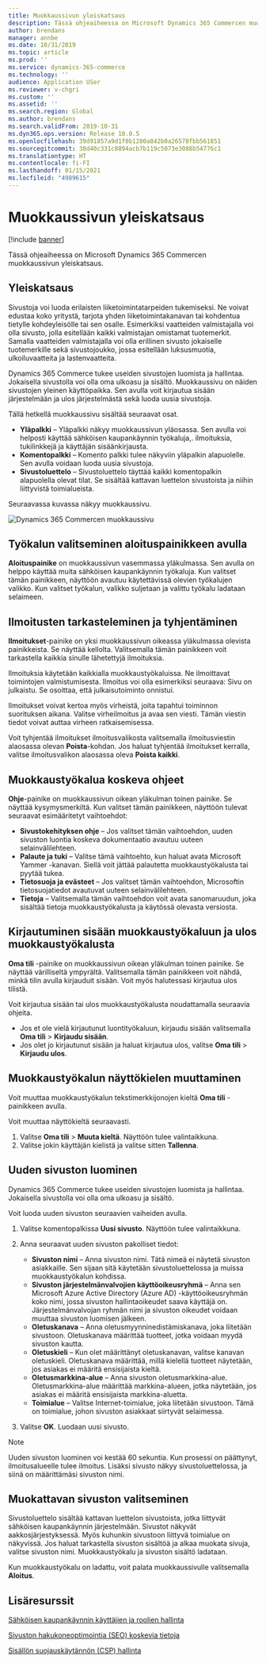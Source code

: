 ```yaml
---
title: Muokkaussivun yleiskatsaus
description: Tässä ohjeaiheessa on Microsoft Dynamics 365 Commercen muokkaussivun yleiskatsaus.
author: brendans
manager: annbe
ms.date: 10/31/2019
ms.topic: article
ms.prod: ''
ms.service: dynamics-365-commerce
ms.technology: ''
audience: Application USer
ms.reviewer: v-chgri
ms.custom: ''
ms.assetid: ''
ms.search.region: Global
ms.author: brendans
ms.search.validFrom: 2019-10-31
ms.dyn365.ops.version: Release 10.0.5
ms.openlocfilehash: 39d91857a9d1f0b1280a842b0a26578fbb561851
ms.sourcegitcommit: 38d40c331c8894acb7b119c5073e3088b54776c1
ms.translationtype: HT
ms.contentlocale: fi-FI
ms.lasthandoff: 01/15/2021
ms.locfileid: "4989615"
---
```

# <a name="authoring-page-overview"></a>Muokkaussivun yleiskatsaus

  
 [!include [banner](includes/banner.md)]

Tässä ohjeaiheessa on Microsoft Dynamics 365 Commercen muokkaussivun yleiskatsaus.

## <a name="overview"></a>Yleiskatsaus

Sivustoja voi luoda erilaisten liiketoimintatarpeiden tukemiseksi. Ne voivat edustaa koko yritystä, tarjota yhden liiketoimintakanavan tai kohdentua tietylle kohdeyleisölle tai sen osalle. Esimerkiksi vaatteiden valmistajalla voi olla sivusto, jolla esitellään kaikki valmistajan omistamat tuotemerkit. Samalla vaatteiden valmistajalla voi olla erillinen sivusto jokaiselle tuotemerkille sekä sivustojoukko, jossa esitellään luksusmuotia, ulkoiluvaatteita ja lastenvaatteita.

Dynamics 365 Commerce tukee useiden sivustojen luomista ja hallintaa. Jokaisella sivustolla voi olla oma ulkoasu ja sisältö. Muokkaussivu on näiden sivustojen yleinen käyttöpaikka. Sen avulla voit kirjautua sisään järjestelmään ja ulos järjestelmästä sekä luoda uusia sivustoja.

Tällä hetkellä muokkaussivu sisältää seuraavat osat.

- **Yläpalkki** – Yläpalkki näkyy muokkaussivun yläosassa. Sen avulla voi helposti käyttää sähköisen kaupankäynnin työkaluja,. ilmoituksia, tukilinkkejä ja käyttäjän sisäänkirjausta.
- **Komentopalkki** – Komento palkki tulee näkyviin yläpalkin alapuolelle. Sen avulla voidaan luoda uusia sivustoja.
- **Sivustoluettelo** – Sivustoluettelo täyttää kaikki komentopalkin alapuolella olevat tilat. Se sisältää kattavan luettelon sivustoista ja niihin liittyvistä toimialueista.

Seuraavassa kuvassa näkyy muokkaussivu.

![Dynamics 365 Commercen muokkaussivu](../commerce/media/authoring_tools_01.png)

## <a name="use-the-home-button-to-select-a-tool"></a>Työkalun valitseminen aloituspainikkeen avulla

**Aloituspainike** on muokkaussivun vasemmassa yläkulmassa. Sen avulla on helppo käyttää muita sähköisen kaupankäynnin työkaluja. Kun valitset tämän painikkeen, näyttöön avautuu käytettävissä olevien työkalujen valikko. Kun valitset työkalun, valikko suljetaan ja valittu työkalu ladataan selaimeen.

## <a name="view-and-clear-notifications"></a>Ilmoitusten tarkasteleminen ja tyhjentäminen

**Ilmoitukset**-painike on yksi muokkaussivun oikeassa yläkulmassa olevista painikkeista. Se näyttää kellolta. Valitsemalla tämän painikkeen voit tarkastella kaikkia sinulle lähetettyjä ilmoituksia.

Ilmoituksia käytetään kaikkialla muokkaustyökaluissa. Ne ilmoittavat toimintojen valmistumisesta. Ilmoitus voi olla esimerkiksi seuraava: Sivu on julkaistu. Se osoittaa, että julkaisutoiminto onnistui.

Ilmoitukset voivat kertoa myös virheistä, joita tapahtui toiminnon suorituksen aikana. Valitse virheilmoitus ja avaa sen viesti. Tämän viestin tiedot voivat auttaa virheen ratkaisemisessa.

Voit tyhjentää ilmoitukset ilmoitusvalikosta valitsemalla ilmoitusviestin alaosassa olevan **Poista**-kohdan. Jos haluat tyhjentää ilmoitukset kerralla, valitse ilmoitusvalikon alaosassa oleva **Poista kaikki**.

## <a name="get-help-with-the-authoring-tool"></a>Muokkaustyökalua koskeva ohjeet

**Ohje**-painike on muokkaussivun oikean yläkulman toinen painike. Se näyttää kysymysmerkiltä. Kun valitset tämän painikkeen, näyttöön tulevat seuraavat esimääritetyt vaihtoehdot:

- **Sivustokehityksen ohje** – Jos valitset tämän vaihtoehdon, uuden sivuston luontia koskeva dokumentaatio avautuu uuteen selainvälilehteen.
- **Palaute ja tuki** – Valitse tämä vaihtoehto, kun haluat avata Microsoft Yammer -kanavan. Siellä voit jättää palautetta muokkaustyökalusta tai pyytää tukea.
- **Tietosuoja ja evästeet** – Jos valitset tämän vaihtoehdon, Microsoftin tietosuojatiedot avautuvat uuteen selainvälilehteen.
- **Tietoja** – Valitsemalla tämän vaihtoehdon voit avata sanomaruudun, joka sisältää tietoja muokkaustyökalusta ja käytössä olevasta versiosta.

## <a name="sign-in-to-and-out-of-the-authoring-tool"></a>Kirjautuminen sisään muokkaustyökaluun ja ulos muokkaustyökalusta

**Oma tili** -painike on muokkaussivun oikean yläkulman toinen painike. Se näyttää värilliseltä ympyrältä. Valitsemalla tämän painikkeen voit nähdä, minkä tilin avulla kirjauduit sisään. Voit myös halutessasi kirjautua ulos tilistä.

Voit kirjautua sisään tai ulos muokkaustyökalusta noudattamalla seuraavia ohjeita.

- Jos et ole vielä kirjautunut luontityökaluun, kirjaudu sisään valitsemalla **Oma tili** \> **Kirjaudu sisään**.
- Jos olet jo kirjautunut sisään ja haluat kirjautua ulos, valitse **Oma tili** \> **Kirjaudu ulos**.

## <a name="change-the-display-language-of-the-authoring-tool"></a>Muokkaustyökalun näyttökielen muuttaminen

Voit muuttaa muokkaustyökalun tekstimerkkijonojen kieltä **Oma tili** -painikkeen avulla.

Voit muuttaa näyttökieltä seuraavasti.

1. Valitse **Oma tili** \> **Muuta kieltä**. Näyttöön tulee valintaikkuna.
1. Valitse jokin käyttäjän kielistä ja valitse sitten **Tallenna**.

## <a name="create-a-new-website"></a>Uuden sivuston luominen

Dynamics 365 Commerce tukee useiden sivustojen luomista ja hallintaa. Jokaisella sivustolla voi olla oma ulkoasu ja sisältö.

Voit luoda uuden sivuston seuraavien vaiheiden avulla.

1. Valitse komentopalkissa **Uusi sivusto**. Näyttöön tulee valintaikkuna.
2. Anna seuraavat uuden sivuston pakolliset tiedot:

    - **Sivuston nimi** – Anna sivuston nimi. Tätä nimeä ei näytetä sivuston asiakkaille. Sen sijaan sitä käytetään sivustoluettelossa ja muissa muokkaustyökalun kohdissa.
    - **Sivuston järjestelmänvalvojien käyttöoikeusryhmä** – Anna sen Microsoft Azure Active Directory (Azure AD) -käyttöoikeusryhmän koko nimi, jossa sivuston hallintaoikeudet saava käyttäjä on. Järjestelmänvalvojan ryhmän nimi ja sivuston oikeudet voidaan muuttaa sivuston luomisen jälkeen.
    - **Oletuskanava** – Anna oletusmyynninedistämiskanava, joka liitetään sivustoon. Oletuskanava määrittää tuotteet, jotka voidaan myydä sivuston kautta.
    - **Oletuskieli** – Kun olet määrittänyt oletuskanavan, valitse kanavan oletuskieli. Oletuskanava määrittää, millä kielellä tuotteet näytetään, jos asiakas ei määritä ensisijaista kieltä.
    - **Oletusmarkkina-alue** – Anna sivuston oletusmarkkina-alue. Oletusmarkkina-alue määrittää markkina-alueen, jotka näytetään, jos asiakas ei määritä ensisijaista markkina-aluetta.
    - **Toimialue** – Valitse Internet-toimialue, joka liitetään sivustoon. Tämä on toimialue, johon sivuston asiakkaat siirtyvät selaimessa.

1. Valitse **OK**. Luodaan uusi sivusto.

> [!NOTE]
> Uuden sivuston luominen voi kestää 60 sekuntia. Kun prosessi on päättynyt, ilmoitusalueelle tulee ilmoitus. Lisäksi sivusto näkyy sivustoluettelossa, ja siinä on määrittämäsi sivuston nimi.

## <a name="select-a-website-to-author"></a>Muokattavan sivuston valitseminen

Sivustoluettelo sisältää kattavan luettelon sivustoista, jotka liittyvät sähköisen kaupankäynnin järjestelmään. Sivustot näkyvät aakkosjärjestyksessä. Myös kuhunkin sivustoon liittyvä toimialue on näkyvissä. Jos haluat tarkastella sivuston sisältöä ja alkaa muokata sivuja, valitse sivuston nimi. Muokkaustyökalu ja sivuston sisältö ladataan.

Kun muokkaustyökalu on ladattu, voit palata muokkaussivulle valitsemalla **Aloitus**.

## <a name="additional-resources"></a>Lisäresurssit

[Sähköisen kaupankäynnin käyttäjien ja roolien hallinta](manage-ecommerce-users-roles.md)

[Sivuston hakukoneoptimointia (SEO) koskevia tietoja](search-engine-optimization-considerations.md)

[Sisällön suojauskäytännön (CSP) hallinta](manage-csp.md)
